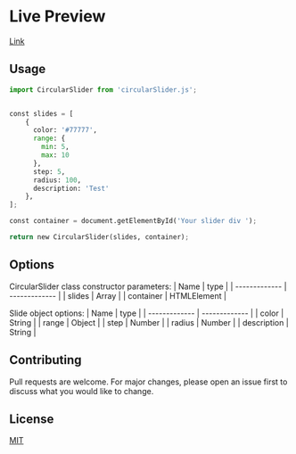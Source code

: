 # Live Preview

[Link](https://htmlpreview.github.io/?https://github.com/drNenad/circular-slider/blob/master/src/index.html)



## Usage

```python
import CircularSlider from 'circularSlider.js';


const slides = [
    {
      color: '#77777',
      range: {
        min: 5,
        max: 10
      },
      step: 5,
      radius: 100,
      description: 'Test'
    },
];

const container = document.getElementById('Your slider div ');

return new CircularSlider(slides, container);
```
## Options

CircularSlider class constructor parameters:
| Name  | type |
| ------------- | ------------- |
| slides  | Array<Object>  |
| container  | HTMLElement  |

Slide object options:
| Name  | type |
| ------------- | ------------- |
| color  | String  |
| range  | Object  |
| step | Number  |
| radius  | Number  |
| description  | String  |
## Contributing
Pull requests are welcome. For major changes, please open an issue first to discuss what you would like to change.

## License
[MIT](https://choosealicense.com/licenses/mit/)
